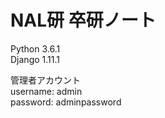 # NAL研 卒研ノート

Python 3.6.1  
Django 1.11.1
  

管理者アカウント  
username: admin  
password: adminpassword
